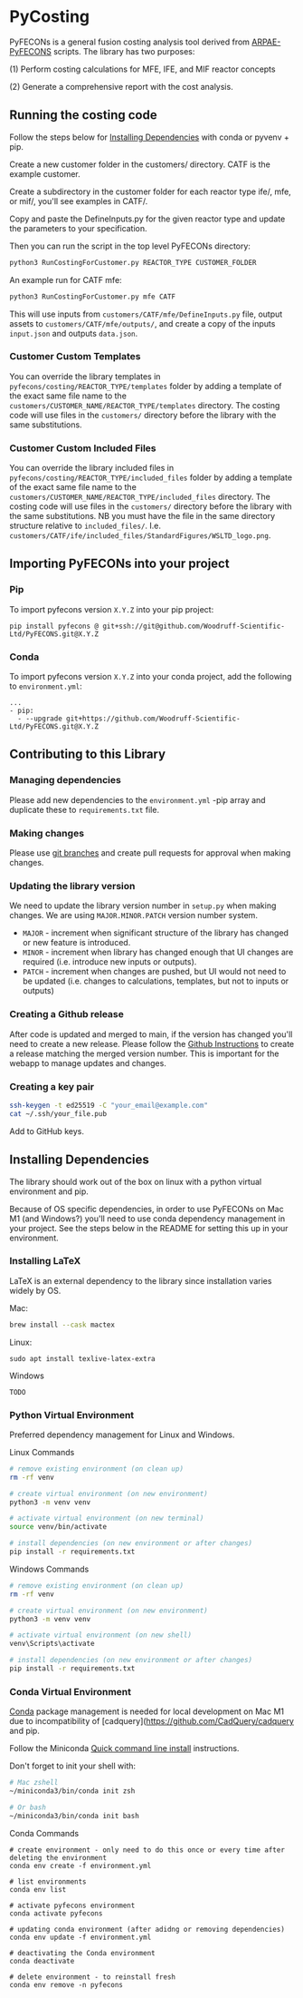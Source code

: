 # PyCosting
PyFECONs is a general fusion costing analysis tool derived from 
[ARPAE-PyFECONS](https://github.com/Woodruff-Scientific-Ltd/ARPAE-PyFECONS) scripts. The library has two purposes:

(1) Perform costing calculations for MFE, IFE, and MIF reactor concepts

(2) Generate a comprehensive report with the cost analysis.


## Running the costing code

Follow the steps below for [Installing Dependencies](#installing-dependencies) with conda or pyvenv + pip.

Create a new customer folder in the customers/ directory. CATF is the example customer.

Create a subdirectory in the customer folder for each reactor type ife/, mfe, or mif/, you'll see examples in CATF/.

Copy and paste the DefineInputs.py for the given reactor type and update the parameters to your specification.

Then you can run the script in the top level PyFECONs directory:
```bash
python3 RunCostingForCustomer.py REACTOR_TYPE CUSTOMER_FOLDER
```

An example run for CATF mfe:
```bash
python3 RunCostingForCustomer.py mfe CATF
```

This will use inputs from `customers/CATF/mfe/DefineInputs.py` file, output assets to `customers/CATF/mfe/outputs/`,
and create a copy of the inputs `input.json` and outputs `data.json`.

### Customer Custom Templates

You can override the library templates in `pyfecons/costing/REACTOR_TYPE/templates` folder by adding a template of the
exact same file name to the `customers/CUSTOMER_NAME/REACTOR_TYPE/templates` directory. The costing code will use
files in the `customers/` directory before the library with the same substitutions.

### Customer Custom Included Files

You can override the library included files in `pyfecons/costing/REACTOR_TYPE/included_files` folder by adding a
template of the exact same file name to the `customers/CUSTOMER_NAME/REACTOR_TYPE/included_files` directory.
The costing code will use  files in the `customers/` directory before the library with the same substitutions. NB you
must have the file in the same directory structure relative to `included_files/`.
I.e. `customers/CATF/ife/included_files/StandardFigures/WSLTD_logo.png`.

## Importing PyFECONs into your project

### Pip

To import pyfecons version `X.Y.Z` into your pip project:

```
pip install pyfecons @ git+ssh://git@github.com/Woodruff-Scientific-Ltd/PyFECONS.git@X.Y.Z
```

### Conda

To import pyfecons version `X.Y.Z` into your conda project, add the following to `environment.yml`:
```
...
- pip:
  - --upgrade git+https://github.com/Woodruff-Scientific-Ltd/PyFECONS.git@X.Y.Z
```

## Contributing to this Library

### Managing dependencies

Please add new dependencies to the `environment.yml` -pip array and duplicate these to `requirements.txt` file.

### Making changes

Please use [git branches](https://git-scm.com/book/en/v2/Git-Branching-Branches-in-a-Nutshell) and create pull requests for approval when making changes.

### Updating the library version

We need to update the library version number in `setup.py` when making changes. We are using `MAJOR.MINOR.PATCH` version number system.
* `MAJOR` - increment when significant structure of the library has changed or new feature is introduced.
* `MINOR` - increment when library has changed enough that UI changes are required (i.e. introduce new inputs or outputs).
* `PATCH` - increment when changes are pushed, but UI would not need to be updated (i.e. changes to calculations, templates, but not to inputs or outputs)

### Creating a Github release

After code is updated and merged to main, if the version has changed you'll need to create a new release.
Please follow the [Github Instructions](https://docs.github.com/en/repositories/releasing-projects-on-github/managing-releases-in-a-repository)
to create a release matching the merged version number. This is important for the webapp to manage updates and changes.

### Creating a key pair
```bash
ssh-keygen -t ed25519 -C "your_email@example.com"
cat ~/.ssh/your_file.pub
```
Add to GitHub keys.


## Installing Dependencies

The library should work out of the box on linux with a python virtual environment and pip.

Because of OS specific dependencies, in order to use PyFECONs on Mac M1 (and Windows?) you'll need to use conda dependency management in your project. See the steps below in the README for setting this up in your environment.

### Installing LaTeX

LaTeX is an external dependency to the library since installation varies widely by OS.

Mac:
```bash
brew install --cask mactex
```

Linux:
```
sudo apt install texlive-latex-extra
```

Windows
```
TODO
```


### Python Virtual Environment

Preferred dependency management for Linux and Windows.

Linux Commands
```bash
# remove existing environment (on clean up)
rm -rf venv

# create virtual environment (on new environment)
python3 -m venv venv

# activate virtual environment (on new terminal)
source venv/bin/activate

# install dependencies (on new environment or after changes)
pip install -r requirements.txt
```

Windows Commands
```bash
# remove existing environment (on clean up)
rm -rf venv

# create virtual environment (on new environment)
python3 -m venv venv

# activate virtual environment (on new shell)
venv\Scripts\activate

# install dependencies (on new environment or after changes)
pip install -r requirements.txt
```

### Conda Virtual Environment

[Conda](https://docs.conda.io/en/latest/) package management is needed for local development on Mac M1 due to 
incompatibility of [cadquery](https://github.com/CadQuery/cadquery and pip.

Follow the Miniconda [Quick command line install](https://docs.anaconda.com/free/miniconda/#quick-command-line-install)
instructions.

Don't forget to init your shell with:

```bash
# Mac zshell
~/miniconda3/bin/conda init zsh

# Or bash
~/miniconda3/bin/conda init bash
```

Conda Commands
```
# create environment - only need to do this once or every time after deleting the environment 
conda env create -f environment.yml

# list environments
conda env list

# activate pyfecons environment
conda activate pyfecons

# updating conda environment (after adidng or removing dependencies)
conda env update -f environment.yml

# deactivating the Conda environment
conda deactivate

# delete environment - to reinstall fresh 
conda env remove -n pyfecons

```
